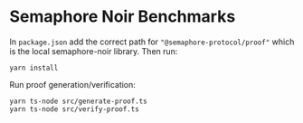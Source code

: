 # Semaphore Noir Benchmarks

In `package.json` add the correct path for `"@semaphore-protocol/proof"` which is the local semaphore-noir library. Then run:

```
yarn install
```

Run proof generation/verification:

```
yarn ts-node src/generate-proof.ts
yarn ts-node src/verify-proof.ts
```
